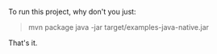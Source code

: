 
To run this project, why don't you just:

   > mvn package
   > java -jar target/examples-java-native.jar

That's it.
